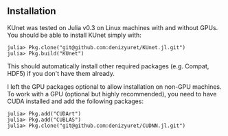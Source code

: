 ## Installation

KUnet was tested on Julia v0.3 on Linux machines with and
without GPUs.  You should be able to install KUnet simply with:

```
julia> Pkg.clone("git@github.com:denizyuret/KUnet.jl.git")
julia> Pkg.build("KUnet")
```

This should automatically install other required packages
(e.g. Compat, HDF5) if you don't have them already.  

I left the GPU packages optional to allow installation on non-GPU machines.
To work with a GPU (optional but highly recommended), you
need to have CUDA installed and add the following packages:

```
julia> Pkg.add("CUDArt")
julia> Pkg.add("CUBLAS")
julia> Pkg.clone("git@github.com:denizyuret/CUDNN.jl.git")
```
